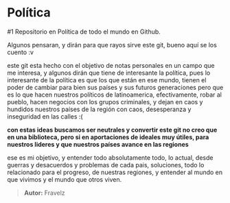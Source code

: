 # Política

#1 Repositorio en Política de todo el mundo en Github.

Algunos pensaran, y dirán para que rayos sirve este git, bueno aquí se los cuento :v

este git esta hecho con el objetivo de notas personales en un campo que me interesa, y algunos dirán que tiene de interesante la política, pues lo interesante de la política es que los que están en ese mundo, tienen el poder de cambiar para bien sus países y sus futuros generaciones pero que es lo que hacen nuestros políticos de latinoamerica, efectivamente, robar al pueblo, hacen negocios con los grupos criminales, y dejan en caos y hundidos nuestros países de la región con caos, desesperanza y inseguridad en las calles :(

**con estas ideas buscamos ser neutrales y convertir este git no creo que en una biblioteca, pero si en aportaciones de ideales muy útiles, para nuestros lideres y que nuestros países avance en las regiones**

ese es mi objetivo, y entender todo absolutamente todo, lo actual, desde guerras y desacuerdos y problemas de cada pais, soluciones, todo lo relacionado para el progreso, de nuestras regiones, y entender al mundo en que vivimos y el mundo que otros viven.

> **Autor:** Fravelz

